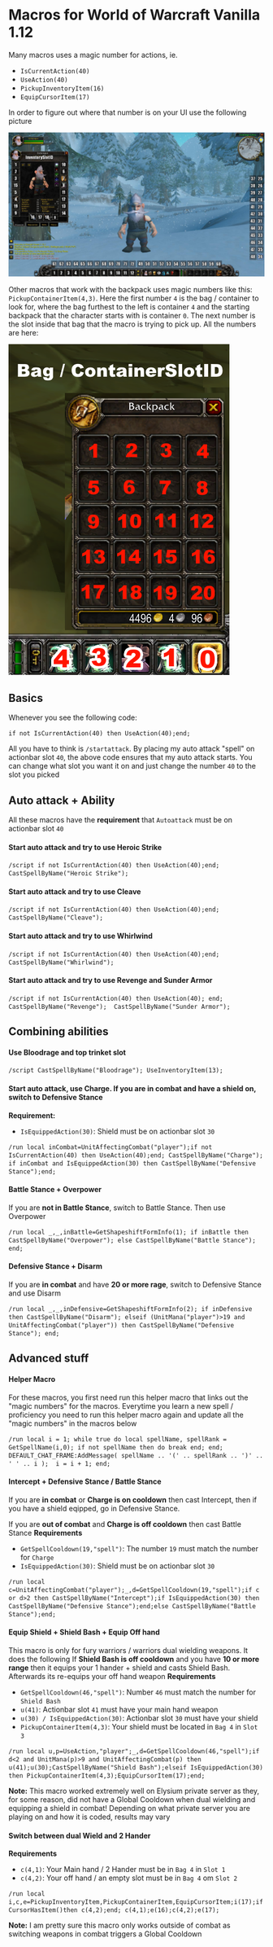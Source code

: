 # Macros for World of Warcraft Vanilla 1.12
Many macros uses a magic number for actions, ie. 
- `IsCurrentAction(40)`
- `UseAction(40)`
- `PickupInventoryItem(16)`
- `EquipCursorItem(17)`

In order to figure out where that number is on your UI use the following picture

![WoW Actionbar Slotnumbers](https://github.com/DBFBlackbull/wow-macros/raw/master/img/wow-actionsbar-slotnumbers.jpg)

Other macros that work with the backpack uses magic numbers like this: `PickupContainerItem(4,3)`.
Here the first number `4` is the bag / container to look for, where the bag furthest to the left is container `4` and the starting backpack that the character starts with is container `0`. The next number is the slot inside that bag that the macro is trying to pick up. All the numbers are here:

![WoW Bags Slotnumbers](https://github.com/DBFBlackbull/wow-macros/raw/master/img/wow-bag-slots-v1.png)

## Basics
Whenever you see the following code:
```
if not IsCurrentAction(40) then UseAction(40);end;
```
All you have to think is `/startattack`. By placing my auto attack "spell" on actionbar slot `40`, the above code ensures that my auto attack starts. You can change what slot you want it on and just change the number `40` to the slot you picked

## Auto attack + Ability
All these macros have the **requirement** that `Autoattack` must be on actionbar slot `40`

#### Start auto attack and try to use Heroic Strike
```
/script if not IsCurrentAction(40) then UseAction(40);end; CastSpellByName("Heroic Strike");
```
#### Start auto attack and try to use Cleave
```
/script if not IsCurrentAction(40) then UseAction(40);end; CastSpellByName("Cleave");
```
#### Start auto attack and try to use Whirlwind
```
/script if not IsCurrentAction(40) then UseAction(40);end; CastSpellByName("Whirlwind");
```
#### Start auto attack and try to use Revenge and Sunder Armor
```
/script if not IsCurrentAction(40) then UseAction(40); end; CastSpellByName("Revenge");  CastSpellByName("Sunder Armor");
```
## Combining abilities
#### Use Bloodrage and top trinket slot
```
/script CastSpellByName("Bloodrage"); UseInventoryItem(13);
```
#### Start auto attack, use Charge. If you are in combat and have a shield on, switch to Defensive Stance
**Requirement:**
- `IsEquippedAction(30)`: Shield must be on actionbar slot `30`
```
/run local inCombat=UnitAffectingCombat("player");if not IsCurrentAction(40) then UseAction(40);end; CastSpellByName("Charge"); if inCombat and IsEquippedAction(30) then CastSpellByName("Defensive Stance");end;
```
#### Battle Stance + Overpower
If you are **not in Battle Stance**, switch to Battle Stance. Then use Overpower
```
/run local _,_,inBattle=GetShapeshiftFormInfo(1); if inBattle then CastSpellByName("Overpower"); else CastSpellByName("Battle Stance"); end;
```
#### Defensive Stance + Disarm
If you are **in combat** and have **20 or more rage**, switch to Defensive Stance and use Disarm
```
/run local _,_,inDefensive=GetShapeshiftFormInfo(2); if inDefensive then CastSpellByName("Disarm"); elseif (UnitMana("player")>19 and UnitAffectingCombat("player")) then CastSpellByName("Defensive Stance"); end;
```

## Advanced stuff
#### Helper Macro
For these macros, you first need run this helper macro that links out the "magic numbers" for the macros. Everytime you learn a new spell / proficiency you need to run this helper macro again and update all the "magic numbers" in the macros below
```
/run local i = 1; while true do local spellName, spellRank = GetSpellName(i,0); if not spellName then do break end; end; DEFAULT_CHAT_FRAME:AddMessage( spellName .. '(' .. spellRank .. ')' .. ' ' .. i );  i = i + 1; end;
```
#### Intercept + Defensive Stance / Battle Stance
If you are **in combat** or **Charge is on cooldown** then cast Intercept, then if you have a shield eqipped, go in Defensive Stance.

If you are **out of combat** and **Charge is off cooldown** then cast Battle Stance
**Requirements**
- `GetSpellCooldown(19,"spell")`: The number `19` must match the number for `Charge`
- `IsEquippedAction(30)`: Shield must be on actionbar slot `30`
```
/run local c=UnitAffectingCombat("player");_,d=GetSpellCooldown(19,"spell");if c or d>2 then CastSpellByName("Intercept");if IsEquippedAction(30) then CastSpellByName("Defensive Stance");end;else CastSpellByName("Battle Stance");end;
```
#### Equip Shield + Shield Bash + Equip Off hand
This macro is only for fury warriors / warriors dual wielding weapons. It does the following
If **Shield Bash is off cooldown** and you have **10 or more range** then it equips your 1 hander + shield and casts Shield Bash. Afterwards its re-equips your off hand weapon
**Requirements**
- `GetSpellCooldown(46,"spell")`: Number `46` must match the number for `Shield Bash`
- `u(41)`: Actionbar slot `41` must have your main hand weapon
- `u(30) / IsEquippedAction(30)`: Actionbar slot `30` must have your shield
- `PickupContainerItem(4,3)`: Your shield must be located in `Bag 4` in `Slot 3`
```
/run local u,p=UseAction,"player";_,d=GetSpellCooldown(46,"spell");if d<2 and UnitMana(p)>9 and UnitAffectingCombat(p) then u(41);u(30);CastSpellByName("Shield Bash");elseif IsEquippedAction(30) then PickupContainerItem(4,3);EquipCursorItem(17);end;
```
**Note:** This macro worked extremely well on Elysium private server as they, for some reason, did not have a Global Cooldown when dual wielding and equipping a shield in combat! Depending on what private server you are playing on and how it is coded, results may vary
#### Switch between dual Wield and 2 Hander
**Requirements**
- `c(4,1)`: Your Main hand / 2 Hander must be in `Bag 4` in `Slot 1`
- `c(4,2)`: Your off hand / an empty slot must be in `Bag 4` om `Slot 2`
```
/run local i,c,e=PickupInventoryItem,PickupContainerItem,EquipCursorItem;i(17);if CursorHasItem()then c(4,2);end; c(4,1);e(16);c(4,2);e(17);
```
**Note:** I am pretty sure this macro only works outside of combat as switching weapons in combat triggers a Global Cooldown

